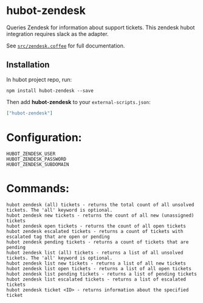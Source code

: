 # hubot-zendesk

Queries Zendesk for information about support tickets. This zendesk hubot integration requires slack as the adapter.

See [`src/zendesk.coffee`](src/zendesk.coffee) for full documentation.

## Installation

In hubot project repo, run:

`npm install hubot-zendesk --save`

Then add **hubot-zendesk** to your `external-scripts.json`:

```json
["hubot-zendesk"]
```

# Configuration:
```
HUBOT_ZENDESK_USER
HUBOT_ZENDESK_PASSWORD
HUBOT_ZENDESK_SUBDOMAIN
```

# Commands:
```
hubot zendesk (all) tickets - returns the total count of all unsolved tickets. The 'all' keyword is optional.
hubot zendesk new tickets - returns the count of all new (unassigned) tickets
hubot zendesk open tickets - returns the count of all open tickets
hubot zendesk escalated tickets - returns a count of tickets with escalated tag that are open or pending
hubot zendesk pending tickets - returns a count of tickets that are pending
hubot zendesk list (all) tickets - returns a list of all unsolved tickets. The 'all' keyword is optional.
hubot zendesk list new tickets - returns a list of all new tickets
hubot zendesk list open tickets - returns a list of all open tickets
hubot zendesk list pending tickets - returns a list of pending tickets
hubot zendesk list escalated tickets - returns a list of escalated tickets
hubot zendesk ticket <ID> - returns information about the specified ticket
```
